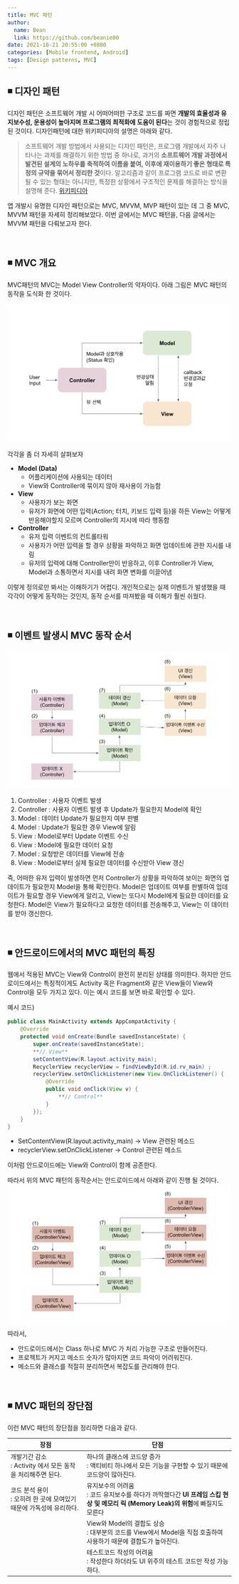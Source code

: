 ```yaml
---
title: MVC 패턴
author:
  name: Bean
  link: https://github.com/beanie00
date: 2021-10-21 20:55:00 +0800
categories: [Mobile frontend, Android]
tags: [Design patterns, MVC]
---
```



## ◾ 디자인 패턴
디자인 패턴은 소프트웨어 개발 시 어떠어떠한 구조로 코드를 짜면 **개발의 효율성과 유지보수성, 운용성이 높아지며 프로그램의 최적화에 도움이 된다**는 것이 경험적으로 정립된 것이다. 디자인패턴에 대한 위키피디아의 설명은 아래와 같다.
> 소프트웨어 개발 방법에서 사용되는 디자인 패턴은, 프로그램 개발에서 자주 나타나는 과제를 해결하기 위한 방법 중 하나로, 과거의 **소프트웨어 개발 과정에서 발견된 설계의 노하우를 축적하여 이름을 붙여, 이후에 재이용하기 좋은 형태로 특정의 규약을 묶어서 정리한 것**이다. 알고리즘과 같이 프로그램 코드로 바로 변환될 수 있는 형태는 아니지만, 특정한 상황에서 구조적인 문제를 해결하는 방식을 설명해 준다. [위키피디아](https://ko.wikipedia.org/wiki/%EB%94%94%EC%9E%90%EC%9D%B8_%ED%8C%A8%ED%84%B4)


앱 개발시 유명한 디자인 패턴으로는 MVC, MVVM, MVP 패턴이 있는 데 그 중 MVC, MVVM 패턴을 자세히 정리해보았다. 이번 글에서는 MVC 패턴을, 다음 글에서는 MVVM 패턴을 다뤄보고자 한다.
\
&nbsp;
\
&nbsp;
## ◾ MVC 개요
MVC패턴의 MVC는 Model View Controller의 약자이다. 아래 그림은 MVC 패턴의 동작을 도식화 한 것이다.

![MVC1](/assets/img/post_images/mvc1.png)

각각을 좀 더 자세히 살펴보자
- **Model (Data)**
    - 어플리케이션에 사용되는 데이터
    - View와 Controller에 묶이지 않아 재사용이 가능함
- **View**
    - 사용자가 보는 화면
    - 유저가 화면에 어떤 입력(Action; 터치, 키보드 입력 등)을 하든 View는 어떻게 반응해야할지 모르며 Controller의 지시에 따라 행동함
- **Controller**
    - 유저 입력 이벤트의 컨트롤타워
    - 사용자가 어떤 입력을 할 경우 상황을 파악하고 화면 업데이트에 관한 지시를 내림
    - 유저의 입력에 대해 Controller만이 반응하고, 이후 Controller가 View, Model과 소통하면서 지시를 내려 화면 변화를 이끌어냄
    
이렇게 정의로만 봐서는 이해하기가 어렵다. 개인적으로는 실제 이벤트가 발생했을 때 각각이 어떻게 동작하는 것인지, 동작 순서를 따져봤을 때 이해가 훨씬 쉬웠다.
\
&nbsp;
\
&nbsp;
## ◾ 이벤트 발생시 MVC 동작 순서

![MVC2](/assets/img/post_images/mvc2.png)

1. Controller : 사용자 이벤트 발생
2. Controller : 사용자 이벤트 발생 후 Update가 필요한지 Model에 확인
3. Model : 데이터 Update가 필요한지 여부 판별
4. Model : Update가 필요한 경우 View에 알림
5. View : Model로부터 Update 이벤트 수신
6. View : Model에 필요한 데이터 요청
7. Model : 요청받은 데이터를 View에 전송
8. View : Model로부터 실제 필요한 데이터를 수신받아 View 갱신

즉, 어떠한 유저 입력이 발생하면 먼저 Controller가 상황을 파악하여 보이는 화면의 업데이트가 필요한지 Model을 통해 확인한다. Model은 업데이트 여부를 판별하여 업데이트가 필요할 경우 View에게 알리고, View는 또다시 Model에게 필요한 데이터를 요청한다. Model은 View가 필요하다고 요청한 데이터를 전송해주고, View는 이 데이터를 받아 갱신한다. 
\
&nbsp;
\
&nbsp;
## ◾ 안드로이드에서의 MVC 패턴의 특징

웹에서 적용된 MVC는 View와 Control이 완전히 분리된 상태를 의미한다. 하지만 안드로이드에서는 특징적이게도 Activity 혹은 Fragment와 같은 View들이 View와 Control을 모두 가지고 있다. 이는 예시 코드를 보면 바로 확인할 수 있다.

예시 코드)

```java
public class MainActivity extends AppCompatActivity {
    @Override
    protected void onCreate(Bundle savedInstanceState) {
        super.onCreate(savedInstanceState);
        **// View** 
        setContentView(R.layout.activity_main);
        RecyclerView recyclerView = findViewById(R.id.rv_main) ;
        recyclerView.setOnClickListener(new View.OnClickListener() {
            @Override
            public void onClick(View v) {
                **// Control**
            }
        });
    }
}
```

- SetContentView(R.layout.activity_main) -> View 관련된 메소드
- recyclerView.setOnClickListener -> Control 관련된 메소드

이처럼 안드로이드에는 View와 Control이 함께 공존한다.

따라서 위의 MVC 패턴의 동작순서는 안드로이드에서 아래와 같이 진행 될 것이다.
![MVC3](/assets/img/post_images/mvc3.png)

따라서,

- 안드로이드에서는 Class 하나로 MVC 가 처리 가능한 구조로 만들어진다.
- 프로젝트가 커지고 메소드 숫자가 많아지면 코드 파악이 어려워진다.
- 메소드와 클래스를 적절히 분리하면서 복잡도를 관리해야 한다.
\
&nbsp;
\
&nbsp;
## ◾ MVC 패턴의 장단점
이런 MVC 패턴의 장단점을 정리하면 다음과 같다.

|장점|단점|
|---|---|
|개발기간 감소<br />: Activity 에서 모든 동작을 처리해주면 된다.|하나의 클래스에 코드양 증가<br />: 액티비티 하나에서 모든 기능을 구현할 수 있기 때문에 코드양이 많아진다.
|코드 분석 용이<br />: 오히려 한 곳에 모여있기 때문에 가독성에 유리하다.| 유지보수의 어려움<br />: 코드 유지보수를 하다가 까딱했다간 **UI 프레임 스킵 현상 및 메모리 릭 (Memory Leak)의 위험**에 빠질지도 모른다
||View와 Model의 결합도 상승<br />: 대부분의 코드를 View에서 Model을 직접 호출하여 사용하기 때문에 결합도가 높아진다.
||테스트코드 작성의 어려움<br />: 작성한다 하더라도 UI 위주의 테스트 코드만 작성 가능하다.
